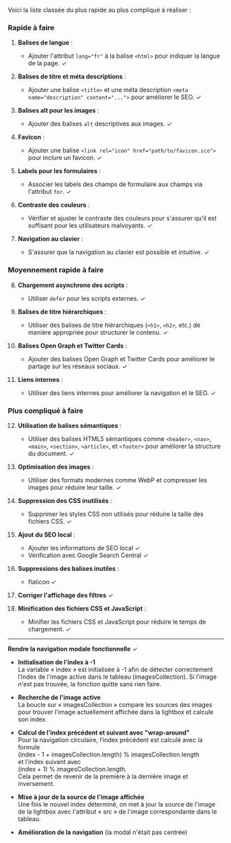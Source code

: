 Voici la liste classée du plus rapide au plus compliqué à réaliser :

### Rapide à faire
1. **Balises de langue** :
   - Ajouter l'attribut `lang="fr"` à la balise `<html>` pour indiquer la langue de la page. ✓

2. **Balises de titre et méta descriptions** :
   - Ajouter une balise `<title>` et une méta description `<meta name="description" content="...">` pour améliorer le SEO. ✓

3. **Balises alt pour les images** :
   - Ajouter des balises `alt` descriptives aux images. ✓

4. **Favicon** :
   - Ajouter une balise `<link rel="icon" href="path/to/favicon.ico">` pour inclure un favicon. ✓

5. **Labels pour les formulaires** :
   - Associer les labels des champs de formulaire aux champs via l'attribut `for`. ✓

6. **Contraste des couleurs** :
   - Vérifier et ajuster le contraste des couleurs pour s'assurer qu'il est suffisant pour les utilisateurs malvoyants. ✓

7. **Navigation au clavier** :
   - S'assurer que la navigation au clavier est possible et intuitive. ✓

### Moyennement rapide à faire
8. **Chargement asynchrone des scripts** :
   - Utiliser `defer` pour les scripts externes. ✓

9. **Balises de titre hiérarchiques** :
    - Utiliser des balises de titre hiérarchiques (`<h1>`, `<h2>`, etc.) de manière appropriée pour structurer le contenu. ✓

10. **Balises Open Graph et Twitter Cards** :
    - Ajouter des balises Open Graph et Twitter Cards pour améliorer le partage sur les réseaux sociaux. ✓

11. **Liens internes** :
    - Utiliser des liens internes pour améliorer la navigation et le SEO. ✓

### Plus compliqué à faire

12. **Utilisation de balises sémantiques** :
    - Utiliser des balises HTML5 sémantiques comme `<header>`, `<nav>`, `<main>`, `<section>`, `<article>`, et `<footer>` pour améliorer la structure du document. ✓

13. **Optimisation des images** :
    - Utiliser des formats modernes comme WebP et compresser les images pour réduire leur taille. ✓

14. **Suppression des CSS inutilisés** :
    - Supprimer les styles CSS non utilisés pour réduire la taille des fichiers CSS. ✓

15. **Ajout du SEO local** :
    - Ajouter les informations de SEO local ✓
    - Vérification avec Google Search Central ✓

16. **Suppressions des balises inutiles** :
    - <link> flaticon ✓

17. **Corriger l'affichage des filtres** ✓

18. **Minification des fichiers CSS et JavaScript** :
    - Minifier les fichiers CSS et JavaScript pour réduire le temps de chargement. ✓

--------------------------------------------

**Rendre la navigation modale fonctionnelle** ✓

- **Initialisation de l’index à -1**  
  La variable « index » est initialisée à -1 afin de détecter correctement l’index de l'image active dans le tableau (imagesCollection). Si l'image n'est pas trouvée, la fonction quitte sans rien faire.

- **Recherche de l'image active**  
  La boucle sur « imagesCollection » compare les sources des images pour trouver l'image actuellement affichée dans la lightbox et calcule son index.

- **Calcul de l’index précédent et suivant avec "wrap-around"**  
  Pour la navigation circulaire, l’index précédent est calculé avec la formule  
  (index - 1 + imagesCollection.length) % imagesCollection.length  
  et l’index suivant avec  
  (index + 1) % imagesCollection.length.  
  Cela permet de revenir de la première à la dernière image et inversement.

- **Mise à jour de la source de l'image affichée**  
  Une fois le nouvel index déterminé, on met à jour la source de l'image de la lightbox avec l'attribut « src » de l'image correspondante dans le tableau.

- **Amélioration de la navigation** (la modal n'était pas centrée)